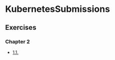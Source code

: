 # KubernetesSubmissions

## Exercises

### Chapter 2

- [1.1.](https://github.com/lepi23/KubernetesSubmissions/tree/1.1/log_output)

